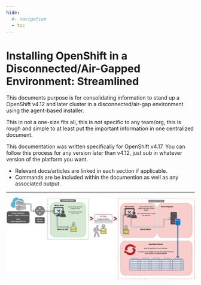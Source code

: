 ```yaml
---
hide:
  #- navigation
  - toc
---
```

# Installing OpenShift in a Disconnected/Air-Gapped Environment: Streamlined
This documents purpose is for consolidating information to stand up a OpenShift v4.12 and later cluster in a disconnected/air-gap environment using the agent-based installer. 

This in not a one-size fits all, this is not specific to any team/org, this is rough and simple to at least put the important information in one centralized document. 

This documentation was written specifically for OpenShift v4.17. You can follow this process for any version later than v4.12, just sub in whatever version of the platform you want.

- Relevant docs/articles are linked in each section if applicable. 
- Commands are be included within the documention as well as any associated output. 

---

![disco-diagram](./assets/images/disco-diagram.png)